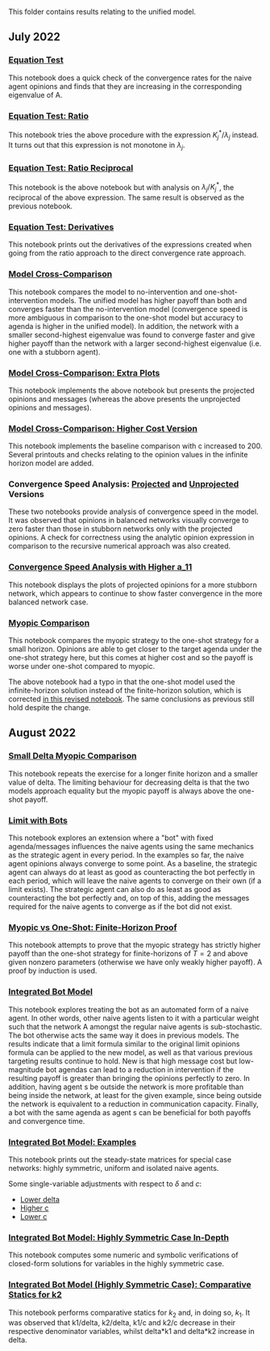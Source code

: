 This folder contains results relating to the unified model.

## July 2022

### [Equation Test](https://github.com/weiliubc/strategic_influencer_of_naive_agents/blob/main/unified_model/equation_test.ipynb)
This notebook does a quick check of the convergence rates for the naive agent opinions and finds that they are increasing in the corresponding eigenvalue of A.

### [Equation Test: Ratio](https://github.com/weiliubc/strategic_influencer_of_naive_agents/blob/main/unified_model/equation_test_ratio.ipynb)
This notebook tries the above procedure with the expression $K_j^* / \lambda_j$ instead. It turns out that this expression is not monotone in $\lambda_j$.

### [Equation Test: Ratio Reciprocal](https://github.com/weiliubc/strategic_influencer_of_naive_agents/blob/main/unified_model/equation_test_ratio_2.ipynb)
This notebook is the above notebook but with analysis on $\lambda_j / K_j^*$, the reciprocal of the above expression. The same result is observed as the previous notebook.

### [Equation Test: Derivatives](https://github.com/weiliubc/strategic_influencer_of_naive_agents/blob/main/unified_model/equation_test_derivatives.ipynb)
This notebook prints out the derivatives of the expressions created when going from the ratio approach to the direct convergence rate approach.

### [Model Cross-Comparison](https://github.com/weiliubc/strategic_influencer_of_naive_agents/blob/main/unified_model/model_cross_comparison.ipynb)
This notebook compares the model to no-intervention and one-shot-intervention models. The unified model has higher payoff than both and converges faster than the no-intervention model (convergence speed is more ambiguous in comparison to the one-shot model but accuracy to agenda is higher in the unified model). In addition, the network with a smaller second-highest eigenvalue was found to converge faster and give higher payoff than the network with a larger second-highest eigenvalue (i.e. one with a stubborn agent).

### [Model Cross-Comparison: Extra Plots](https://github.com/weiliubc/strategic_influencer_of_naive_agents/blob/main/unified_model/extra_plots.ipynb)
This notebook implements the above notebook but presents the projected opinions and messages (whereas the above presents the unprojected opinions and messages).

### [Model Cross-Comparison: Higher Cost Version](https://github.com/weiliubc/strategic_influencer_of_naive_agents/blob/main/unified_model/higher_cost_version.ipynb)
This notebook implements the baseline comparison with c increased to 200. Several printouts and checks relating to the opinion values in the infinite horizon model are added.

### Convergence Speed Analysis: [Projected](https://github.com/weiliubc/strategic_influencer_of_naive_agents/blob/main/unified_model/convergence_speed_analysis.ipynb) and [Unprojected](https://github.com/weiliubc/strategic_influencer_of_naive_agents/blob/main/unified_model/convergence_speed_analysis_unprojected.ipynb) Versions
These two notebooks provide analysis of convergence speed in the model. It was observed that opinions in balanced networks visually converge to zero faster than those in stubborn networks only with the projected opinions. A check for correctness using the analytic opinion expression in comparison to the recursive numerical approach was also created.

### [Convergence Speed Analysis with Higher a_11](https://github.com/weiliubc/strategic_influencer_of_naive_agents/blob/main/unified_model/convergence_speed_analysis_3.ipynb)
This notebook displays the plots of projected opinions for a more stubborn network, which appears to continue to show faster convergence in the more balanced network case.

### [Myopic Comparison](https://github.com/weiliubc/strategic_influencer_of_naive_agents/blob/main/unified_model/myopic_comparison.ipynb)
This notebook compares the myopic strategy to the one-shot strategy for a small horizon. Opinions are able to get closer to the target agenda under the one-shot strategy here, but this comes at higher cost and so the payoff is worse under one-shot compared to myopic.

The above notebook had a typo in that the one-shot model used the infinite-horizon solution instead of the finite-horizon solution, which is corrected [in this revised notebook](https://github.com/weiliubc/strategic_influencer_of_naive_agents/blob/main/unified_model/myopic_comparison_revised.ipynb). The same conclusions as previous still hold despite the change.

## August 2022

### [Small Delta Myopic Comparison](https://github.com/weiliubc/strategic_influencer_of_naive_agents/blob/main/unified_model/myopic_comparison_small_delta.ipynb)
This notebook repeats the exercise for a longer finite horizon and a smaller value of delta. The limiting behaviour for decreasing delta is that the two models approach equality but the myopic payoff is always above the one-shot payoff.

### [Limit with Bots](https://github.com/weiliubc/strategic_influencer_of_naive_agents/blob/main/unified_model/limit_with_bots.ipynb)
This notebook explores an extension where a "bot" with fixed agenda/messages influences the naive agents using the same mechanics as the strategic agent in every period. In the examples so far, the naive agent opinions always converge to some point. As a baseline, the strategic agent can always do at least as good as counteracting the bot perfectly in each period, which will leave the naive agents to converge on their own (if a limit exists). The strategic agent can also do as least as good as counteracting the bot perfectly and, on top of this, adding the messages required for the naive agents to converge as if the bot did not exist.

### [Myopic vs One-Shot: Finite-Horizon Proof](https://github.com/weiliubc/strategic_influencer_of_naive_agents/blob/main/unified_model/payoff_comparison_test_finite_proof.ipynb)
This notebook attempts to prove that the myopic strategy has strictly higher payoff than the one-shot strategy for finite-horizons of $T = 2$ and above given nonzero parameters (otherwise we have only weakly higher payoff). A proof by induction is used.

### [Integrated Bot Model](https://github.com/weiliubc/strategic_influencer_of_naive_agents/blob/main/unified_model/integrated_bot_model.ipynb)
This notebook explores treating the bot as an automated form of a naive agent. In other words, other naive agents listen to it with a particular weight such that the network A amongst the regular naive agents is sub-stochastic. The bot otherwise acts the same way it does in previous models. The results indicate that a limit formula similar to the original limit opinions formula can be applied to the new model, as well as that various previous targeting results continue to hold. New is that high message cost but low-magnitude bot agendas can lead to a reduction in intervention if the resulting payoff is greater than bringing the opinions perfectly to zero. In addition, having agent s be outside the network is more profitable than being inside the network, at least for the given example, since being outside the network is equivalent to a reduction in communication capacity. Finally, a bot with the same agenda as agent s can be beneficial for both payoffs and convergence time.

### [Integrated Bot Model: Examples](https://github.com/weiliubc/strategic_influencer_of_naive_agents/blob/main/unified_model/integrated_bot_model_examples.ipynb)
This notebook prints out the steady-state matrices for special case networks: highly symmetric, uniform and isolated naive agents.

Some single-variable adjustments with respect to $\delta$ and $c$: 
- [Lower delta](https://github.com/weiliubc/strategic_influencer_of_naive_agents/blob/main/unified_model/integrated_bot_model_examples_lower_delta_same_c.ipynb)
- [Higher c](https://github.com/weiliubc/strategic_influencer_of_naive_agents/blob/main/unified_model/integrated_bot_model_examples_higher_c_same_delta.ipynb)
- [Lower c](https://github.com/weiliubc/strategic_influencer_of_naive_agents/blob/main/unified_model/integrated_bot_model_examples_lower_c_same_delta.ipynb)

### [Integrated Bot Model: Highly Symmetric Case In-Depth](https://github.com/weiliubc/strategic_influencer_of_naive_agents/blob/main/unified_model/integrated_bot_model_highly_symmetric.ipynb)
This notebook computes some numeric and symbolic verifications of closed-form solutions for variables in the highly symmetric case.

### [Integrated Bot Model (Highly Symmetric Case): Comparative Statics for k2](https://github.com/weiliubc/strategic_influencer_of_naive_agents/blob/main/unified_model/integrated_bot_model_highly_symmetric_k2.ipynb)
This notebook performs comparative statics for $k_2$ and, in doing so, $k_1$. It was observed that k1/delta, k2/delta, k1/c and k2/c decrease in their respective denominator variables, whilst delta\*k1 and delta\*k2 increase in delta.

